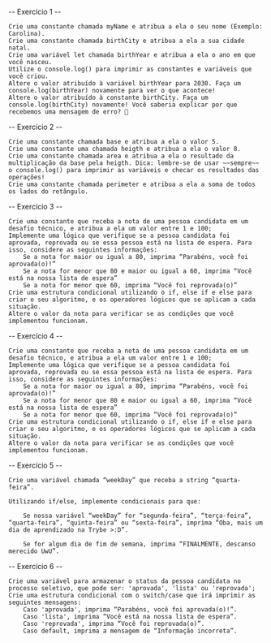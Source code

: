 -- Exercício 1 --


    Crie uma constante chamada myName e atribua a ela o seu nome (Exemplo: Carolina).
    Crie uma constante chamada birthCity e atribua a ela a sua cidade natal.
    Crie uma variável let chamada birthYear e atribua a ela o ano em que você nasceu.
    Utilize o console.log() para imprimir as constantes e variáveis que você criou.
    Altere o valor atribuído à variável birthYear para 2030. Faça um console.log(birthYear) novamente para ver o que acontece!
    Altere o valor atribuído à constante birthCity. Faça um console.log(birthCity) novamente! Você saberia explicar por que recebemos uma mensagem de erro? 🤔

-- Exercício 2 --

    Crie uma constante chamada base e atribua a ela o valor 5.
    Crie uma constante uma chamada heigth e atribua a ela o valor 8.
    Crie uma constante chamada area e atribua a ela o resultado da multiplicação da base pela heigth. Dica: lembre-se de usar ~~sempre~~ o console.log() para imprimir as variáveis e checar os resultados das operações!
    Crie uma constante chamada perimeter e atribua a ela a soma de todos os lados do retângulo.

-- Exercício 3 --


    Crie uma constante que receba a nota de uma pessoa candidata em um desafio técnico, e atribua a ela um valor entre 1 e 100;
    Implemente uma lógica que verifique se a pessoa candidata foi aprovada, reprovada ou se essa pessoa está na lista de espera. Para isso, considere as seguintes informações:
        Se a nota for maior ou igual a 80, imprima “Parabéns, você foi aprovada(o)!”
        Se a nota for menor que 80 e maior ou igual a 60, imprima “Você está na nossa lista de espera”
        Se a nota for menor que 60, imprima “Você foi reprovada(o)”
    Crie uma estrutura condicional utilizando o if, else if e else para criar o seu algoritmo, e os operadores lógicos que se aplicam a cada situação.
    Altere o valor da nota para verificar se as condições que você implementou funcionam.

-- Exercício 4 --


    Crie uma constante que receba a nota de uma pessoa candidata em um desafio técnico, e atribua a ela um valor entre 1 e 100;
    Implemente uma lógica que verifique se a pessoa candidata foi aprovada, reprovada ou se essa pessoa está na lista de espera. Para isso, considere as seguintes informações:
        Se a nota for maior ou igual a 80, imprima “Parabéns, você foi aprovada(o)!”
        Se a nota for menor que 80 e maior ou igual a 60, imprima “Você está na nossa lista de espera”
        Se a nota for menor que 60, imprima “Você foi reprovada(o)”
    Crie uma estrutura condicional utilizando o if, else if e else para criar o seu algoritmo, e os operadores lógicos que se aplicam a cada situação.
    Altere o valor da nota para verificar se as condições que você implementou funcionam.

-- Exercício 5 --



    Crie uma variável chamada “weekDay” que receba a string “quarta-feira”.

    Utilizando if/else, implemente condicionais para que:

        Se nossa variável “weekDay” for “segunda-feira”, “terça-feira”, “quarta-feira”, “quinta-feira” ou “sexta-feira”, imprima “Oba, mais um dia de aprendizado na Trybe >:D”.

        Se for algum dia de fim de semana, imprima “FINALMENTE, descanso merecido UwU”.

-- Exercício 6 --


    Crie uma variável para armazenar o status da pessoa candidata no processo seletivo, que pode ser: 'aprovada', 'lista' ou 'reprovada';
    Crie uma estrutura condicional com o switch/case que irá imprimir as seguintes mensagens:
        Caso 'aprovada', imprima “Parabéns, você foi aprovada(o)!”.
        Caso 'lista', imprima “Você está na nossa lista de espera”.
        Caso 'reprovada', imprima “Você foi reprovada(o)”.
        Caso default, imprima a mensagem de “Informação incorreta”.




